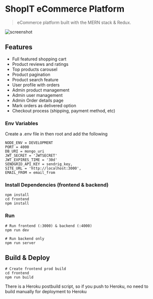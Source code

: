 # ShopIT eCommerce Platform

> eCommerce platform built with the MERN stack & Redux.

![screenshot](https://lh3.googleusercontent.com/dyEowqnPR6xJzFqrs0FBp1zEfVj_tNUVS0omdDKl_fL0ENSqIUj64D64N2wCUV3qPGrBSw=s151)
## Features

- Full featured shopping cart
- Product reviews and ratings
- Top products carousel
- Product pagination
- Product search feature
- User profile with orders
- Admin product management
- Admin user management
- Admin Order details page
- Mark orders as delivered option
- Checkout process (shipping, payment method, etc)

### Env Variables

Create a .env file in then root and add the following

```
NODE_ENV = DEVELOPMENT
PORT = 4000
DB_URI = mongo_uri
JWT_SECRET = 'JWTSECRET'
JWT_EXPIRES_TIME = '30d'
SENDGRID_API_KEY = sendrig_key,
SITE_URL = 'http://localhost:3000',
EMAIL_FROM = email_from
```

### Install Dependencies (frontend & backend)

```
npm install
cd frontend
npm install
```

### Run

```
# Run frontend (:3000) & backend (:4000)
npm run dev

# Run backend only
npm run server
```

## Build & Deploy

```
# Create frontend prod build
cd frontend
npm run build
```

There is a Heroku postbuild script, so if you push to Heroku, no need to build manually for deployment to Heroku

